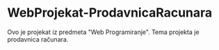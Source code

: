 # WebProjekat-ProdavnicaRacunara
Ovo je projekat iz predmeta "Web Programiranje". Tema projekta je prodavnica računara.
